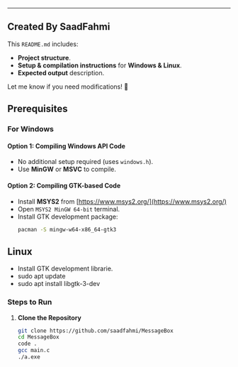 
---
## Created By SaadFahmi
This `README.md` includes:
- **Project structure**.
- **Setup & compilation instructions** for **Windows & Linux**.
- **Expected output** description.

Let me know if you need modifications! 🚀

## Prerequisites
### **For Windows**
#### Option 1: Compiling Windows API Code
- No additional setup required (uses `windows.h`).
- Use **MinGW** or **MSVC** to compile.

#### Option 2: Compiling GTK-based Code
- Install **MSYS2** from [https://www.msys2.org/](https://www.msys2.org/)
- Open `MSYS2 MinGW 64-bit` terminal.
- Install GTK development package:
  ```sh
  pacman -S mingw-w64-x86_64-gtk3

## **Linux**
- Install GTK development librarie.
- sudo apt update
- sudo apt install libgtk-3-dev


### Steps to Run

1. **Clone the Repository**
   ```bash
   git clone https://github.com/saadfahmi/MessageBox
   cd MessageBox
   code .
   gcc main.c
   ./a.exe



